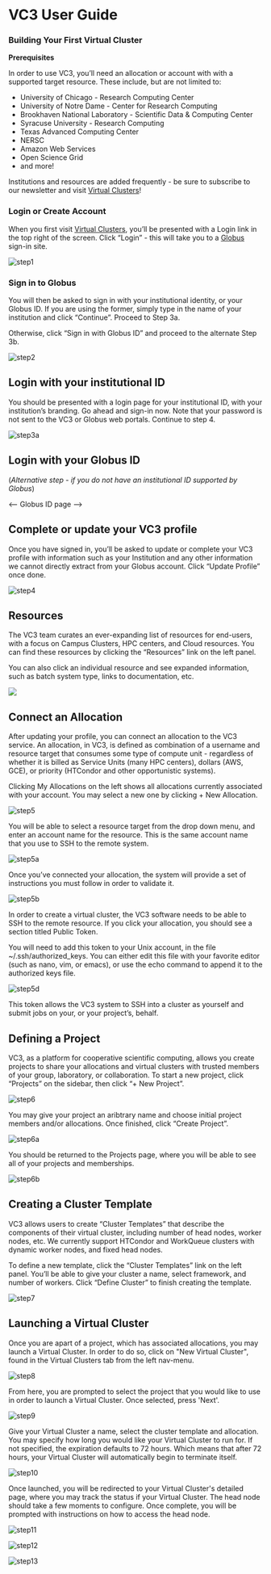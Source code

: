 # VC3 User Guide

### Building Your First Virtual Cluster
**Prerequisites**

In order to use VC3, you’ll need an allocation or account with with a supported target resource. These include, but are not limited to:

  - University of Chicago - Research Computing Center
  - University of Notre Dame - Center for Research Computing
  - Brookhaven National Laboratory - Scientific Data & Computing Center
  - Syracuse University - Research Computing
  - Texas Advanced Computing Center
  - NERSC
  - Amazon Web Services
  - Open Science Grid
  - and more!

Institutions and resources are added frequently - be sure to subscribe to our
newsletter and visit [Virtual Clusters](https://www.virtualclusters.org/community)!

### Login or Create Account

When you first visit [Virtual Clusters](https://www.virtualclusters.org), you’ll
be presented with a Login link in the top right of the screen. Click “Login” -
this will take you to a [Globus](https://globus.org) sign-in site.

![step1](../img/screenshot_272.png)

### Sign in to Globus

You will then be asked to sign in with your institutional identity, or your
Globus ID. If you are using the former, simply type in the name of your
institution and click “Continue”. Proceed to Step 3a.

Otherwise, click “Sign in with Globus ID” and proceed to the alternate Step 3b.

![step2](../img/screenshot_273.png)

## Login with your institutional ID

You should be presented with a login page for your institutional ID, with your
institution’s branding. Go ahead and sign-in now. Note that your password is not
sent to the VC3 or Globus web portals. Continue to step 4.

![step3a](../img/screenshot_275.png)

## Login with your Globus ID

(_Alternative step - if you do not have an institutional ID supported by Globus_)

<– Globus ID page –>

## Complete or update your VC3 profile

Once you have signed in, you’ll be asked to update or complete your VC3 profile
with information such as your Institution and any other information we cannot
directly extract from your Globus account. Click “Update Profile” once done.

![step4](../img/01_profile_edit.png)


## Resources

The VC3 team curates an ever-expanding list of resources for end-users, with a
focus on Campus Clusters, HPC centers, and Cloud resources. You can find these
resources by clicking the “Resources” link on the left panel.

You can also click an individual resource and see expanded information, such as
batch system type, links to documentation, etc.

![](../img/00_resources.png)

## Connect an Allocation

After updating your profile, you can connect an allocation to the VC3 service.
An allocation, in VC3, is defined as combination of a username and resource
target that consumes some type of compute unit - regardless of whether it is
billed as Service Units (many HPC centers), dollars (AWS, GCE), or priority
(HTCondor and other opportunistic systems).

Clicking My Allocations on the left shows all allocations currently associated
with your account. You may select a new one by clicking + New Allocation.

![step5](../img/02_list_allocations.png)

You will be able to select a resource target from the drop down menu, and enter
an account name for the resource. This is the same account name that you use to
SSH to the remote system.

![step5a](../img/03_connect_allocation.png)

Once you’ve connected your allocation, the system will provide a set of instructions you must follow in order to validate it.

![step5b](../img/04_validate_allocation.png)


In order to create a virtual cluster, the VC3 software needs to be able to SSH
to the remote resource. If you click your allocation, you should see a section
titled Public Token.

<!-- ![step5c](../img/05_validated_allocation.png) -->

You will need to add this token to your Unix account, in the file
~/.ssh/authorized_keys. You can either edit this file with your favorite editor
(such as nano, vim, or emacs), or use the echo command to append it to the
authorized keys file.

![step5d](../img/screenshot_282.png)

This token allows the VC3 system to SSH into a cluster as yourself and submit
jobs on your, or your project’s, behalf.

## Defining a Project

VC3, as a platform for cooperative scientific computing, allows you create
projects to share your allocations and virtual clusters with trusted members of
your group, laboratory, or collaboration. To start a new project, click
“Projects” on the sidebar, then click “+ New Project”.

![step6](../img/06_list_projects.png)

You may give your project an aribtrary name and choose initial project members and/or allocations.
Once finished, click “Create Project”.

![step6a](../img/07_create_project.png)

You should be returned to the Projects page, where you will be able to see all
of your projects and memberships.

![step6b](../img/08_return_list_projects.png)

## Creating a Cluster Template

VC3 allows users to create “Cluster Templates” that describe the components of
their virtual cluster, including number of head nodes, worker nodes, etc. We
currently support HTCondor and WorkQueue clusters with dynamic worker nodes,
and fixed head nodes.

To define a new template, click the “Cluster Templates” link on the left panel.
You’ll be able to give your cluster a name, select framework, and number of
workers. Click “Define Cluster” to finish creating the template.

![step7](../img/09_create_cluster_template.png)

## Launching a Virtual Cluster

Once you are apart of a project, which has associated allocations,
you may launch a Virtual Cluster. In order to do so, click on
"New Virtual Cluster", found in the Virtual Clusters tab from the left nav-menu.

![step8](../img/11_list_vc.png)

From here, you are prompted to select the project that you would like to use in
order to launch a Virtual Cluster. Once selected, press 'Next'.

![step9](../img/12_new_vc_init.png)

Give your Virtual Cluster a name, select the cluster template and allocation.
You may specify how long you would like your Virtual Cluster to run for. If not
specified, the expiration defaults to 72 hours. Which means that after 72 hours,
your Virtual Cluster will automatically begin to terminate itself.

![step10](../img/13_new_vc_launch.png)

Once launched, you will be redirected to your Virtual Cluster's detailed page,
where you may track the status if your Virtual Cluster. The head node should take
a few moments to configure. Once complete, you will be prompted with instructions
on how to access the head node.

![step11](../img/15_new_vc_profile_pending.png)

![step12](../img/16_new_vc_running.png)

![step13](../img/17_list_vc_running.png)
